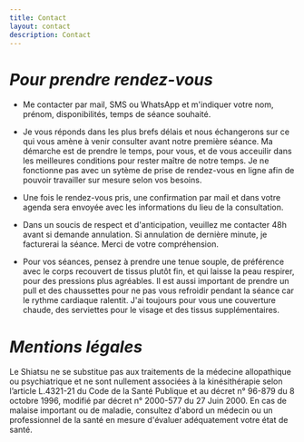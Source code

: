 ```yaml
---
title: Contact
layout: contact
description: Contact
---
```


# *Pour prendre rendez-vous*

- Me contacter par mail, SMS ou WhatsApp et m'indiquer votre nom, prénom, disponibilités, temps de séance souhaité.

- Je vous réponds dans les plus brefs délais et nous échangerons sur ce qui vous amène à venir consulter avant notre première séance. Ma démarche est de prendre le temps, pour vous, et de vous acceuilir dans les meilleures conditions pour rester maître de notre temps. Je ne fonctionne pas avec un sytème de prise de rendez-vous en ligne afin de pouvoir travailler sur mesure selon vos besoins.

- Une fois le rendez-vous pris, une confirmation par mail et dans votre agenda sera envoyée avec les informations du lieu de la consultation.

- Dans un soucis de respect et d'anticipation, veuillez me contacter 48h avant si demande annulation. Si annulation de dernière minute, je facturerai la séance. Merci de votre compréhension.

- Pour vos séances, pensez à prendre une tenue souple, de préférence avec le corps recouvert de tissus plutôt fin, et qui laisse la peau respirer, pour des pressions plus agréables. Il est aussi important de prendre un pull et des chaussettes pour ne pas vous refroidir pendant la séance car le rythme cardiaque ralentit. J'ai toujours pour vous une couverture chaude, des serviettes pour le visage et des tissus supplémentaires.

# *Mentions légales*

Le Shiatsu ne se substitue pas aux traitements de la médecine allopathique ou psychiatrique et ne sont nullement associées à la kinésithérapie selon l’article L.4321-21 du Code de la Santé Publique et au décret n° 96-879 du 8 octobre 1996, modifié par décret n° 2000-577 du 27 Juin 2000.
En cas de malaise important ou de maladie, consultez d'abord un médecin ou un professionnel de la santé en mesure d'évaluer adéquatement votre état de santé.
